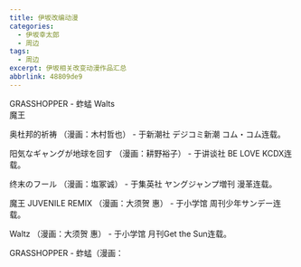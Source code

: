 ```yaml
---
title: 伊坂改编动漫
categories:
  - 伊坂幸太郎
  - 周边
tags:
  - 周边
excerpt: 伊坂相关改变动漫作品汇总
abbrlink: 48809de9
---
```

<!-- more -->

GRASSHOPPER - 蚱蜢 
Walts  
魔王

奥杜邦的祈祷 （漫画：木村哲也） - 于新潮社 デジコミ新潮 コム・コム连载。

阳気なギャングが地球を回す （漫画：耕野裕子） - 于讲谈社 BE LOVE KCDX连载。

终末のフール （漫画：塩冢诚） - 于集英社 ヤングジャンプ増刊 漫革连载。

魔王 JUVENILE REMIX （漫画：大须贺 惠） - 于小学馆 周刊少年サンデー连载。

Waltz （漫画：大须贺 惠） - 于小学馆 月刊Get the Sun连载。

GRASSHOPPER - 蚱蜢（漫画：